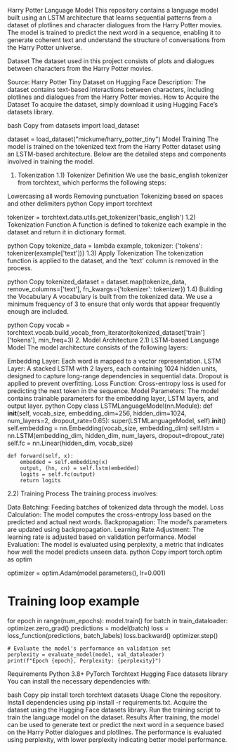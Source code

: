 Harry Potter Language Model
This repository contains a language model built using an LSTM architecture that learns sequential patterns from a dataset of plotlines and character dialogues from the Harry Potter movies. The model is trained to predict the next word in a sequence, enabling it to generate coherent text and understand the structure of conversations from the Harry Potter universe.

Dataset
The dataset used in this project consists of plots and dialogues between characters from the Harry Potter movies.

Source: Harry Potter Tiny Dataset on Hugging Face
Description: The dataset contains text-based interactions between characters, including plotlines and dialogues from the Harry Potter movies.
How to Acquire the Dataset
To acquire the dataset, simply download it using Hugging Face’s datasets library.

bash
Copy
from datasets import load_dataset

dataset = load_dataset("mickume/harry_potter_tiny")
Model Training
The model is trained on the tokenized text from the Harry Potter dataset using an LSTM-based architecture. Below are the detailed steps and components involved in training the model.

1. Tokenization
1.1) Tokenizer Definition
We use the basic_english tokenizer from torchtext, which performs the following steps:

Lowercasing all words
Removing punctuation
Tokenizing based on spaces and other delimiters
python
Copy
import torchtext

tokenizer = torchtext.data.utils.get_tokenizer('basic_english')
1.2) Tokenization Function
A function is defined to tokenize each example in the dataset and return it in dictionary format.

python
Copy
tokenize_data = lambda example, tokenizer: {'tokens': tokenizer(example['text'])}
1.3) Apply Tokenization
The tokenization function is applied to the dataset, and the 'text' column is removed in the process.

python
Copy
tokenized_dataset = dataset.map(tokenize_data, remove_columns=['text'], fn_kwargs={'tokenizer': tokenizer})
1.4) Building the Vocabulary
A vocabulary is built from the tokenized data. We use a minimum frequency of 3 to ensure that only words that appear frequently enough are included.

python
Copy
vocab = torchtext.vocab.build_vocab_from_iterator(tokenized_dataset['train']['tokens'], min_freq=3)
2. Model Architecture
2.1) LSTM-based Language Model
The model architecture consists of the following layers:

Embedding Layer: Each word is mapped to a vector representation.
LSTM Layer: A stacked LSTM with 2 layers, each containing 1024 hidden units, designed to capture long-range dependencies in sequential data. Dropout is applied to prevent overfitting.
Loss Function: Cross-entropy loss is used for predicting the next token in the sequence.
Model Parameters: The model contains trainable parameters for the embedding layer, LSTM layers, and output layer.
python
Copy
class LSTMLanguageModel(nn.Module):
    def __init__(self, vocab_size, embedding_dim=256, hidden_dim=1024, num_layers=2, dropout_rate=0.65):
        super(LSTMLanguageModel, self).__init__()
        self.embedding = nn.Embedding(vocab_size, embedding_dim)
        self.lstm = nn.LSTM(embedding_dim, hidden_dim, num_layers, dropout=dropout_rate)
        self.fc = nn.Linear(hidden_dim, vocab_size)

    def forward(self, x):
        embedded = self.embedding(x)
        output, (hn, cn) = self.lstm(embedded)
        logits = self.fc(output)
        return logits
2.2) Training Process
The training process involves:

Data Batching: Feeding batches of tokenized data through the model.
Loss Calculation: The model computes the cross-entropy loss based on the predicted and actual next words.
Backpropagation: The model’s parameters are updated using backpropagation.
Learning Rate Adjustment: The learning rate is adjusted based on validation performance.
Model Evaluation: The model is evaluated using perplexity, a metric that indicates how well the model predicts unseen data.
python
Copy
import torch.optim as optim

optimizer = optim.Adam(model.parameters(), lr=0.001)

# Training loop example
for epoch in range(num_epochs):
    model.train()
    for batch in train_dataloader:
        optimizer.zero_grad()
        predictions = model(batch)
        loss = loss_function(predictions, batch_labels)
        loss.backward()
        optimizer.step()

    # Evaluate the model's performance on validation set
    perplexity = evaluate_model(model, val_dataloader)
    print(f"Epoch {epoch}, Perplexity: {perplexity}")
Requirements
Python 3.8+
PyTorch
Torchtext
Hugging Face datasets library
You can install the necessary dependencies with:

bash
Copy
pip install torch torchtext datasets
Usage
Clone the repository.
Install dependencies using pip install -r requirements.txt.
Acquire the dataset using the Hugging Face datasets library.
Run the training script to train the language model on the dataset.
Results
After training, the model can be used to generate text or predict the next word in a sequence based on the Harry Potter dialogues and plotlines. The performance is evaluated using perplexity, with lower perplexity indicating better model performance.